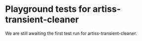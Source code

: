 # Playground tests for artiss-transient-cleaner
We are still awaiting the first test run for artiss-transient-cleaner.
